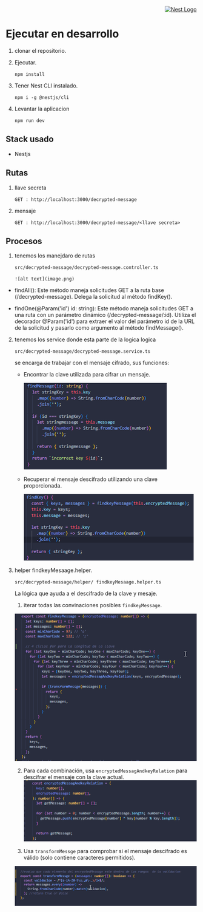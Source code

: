 <p align="right">
  <a href="http://nestjs.com/" target="blank"><img src="https://nestjs.com/img/logo-small.svg" width="100" alt="Nest Logo" /></a>
</p>


# Ejecutar en desarrollo

1. clonar el repositorio.

2. Ejecutar.

    ```
    npm install
    ```
3. Tener Nest CLI instalado.

    ```
    npm i -g @nestjs/cli
    ```
4. Levantar la aplicacion

    ~~~
    npm run dev
    ~~~

## Stack  usado
* Nestjs

## Rutas
1. llave secreta
    ```
    GET : http://localhost:3000/decrypted-message

    ```
2. mensaje
    ```
    GET : http://localhost:3000/decrypted-message/<llave secreta>

    ```

  
## Procesos
 1. tenemos los manejdaro de rutas
    ```
    src/decrypted-message/decrypted-message.controller.ts
    ```
        ![alt text](image.png)

   *  findAll(): Este método maneja solicitudes GET a la ruta base (/decrypted-message). Delega la solicitud al método findKey().

   * findOne(@Param('id') id: string): Este método maneja solicitudes GET a una ruta con un parámetro dinámico (/decrypted-message/:id). Utiliza el decorador @Param('id') para extraer el valor del parámetro id de la URL de la solicitud y pasarlo como argumento al método findMessage().

   

 2. tenemos los service donde esta parte de la logica logica

    ```
    src/decrypted-message/decrypted-message.service.ts
    ```
    se encarga de trabajar con el mensaje cifrado, sus funciones:

    * Encontrar la clave utilizada para cifrar un mensaje.

        ![alt text](image-3.png)

    * Recuperar el mensaje descifrado utilizando una clave proporcionada.

        ![alt text](image-2.png)

 3. helper findkeyMesaage.helper.

 
    ```
    src/decrypted-message/helper/ findkeyMesaage.helper.ts
    ```
    La lógica  que ayuda a el descifrado de la clave y mesaje.
    
    1. iterar todas las convinaciones posibles  ``findkeyMessage``.

    ![alt text](image-4.png)

    2. Para cada combinación, usa ``encryptedMessagAndkeyRelation`` para descifrar el mensaje con la clave actual.
    ![alt text](image-5.png)

    3. Usa ``transformMessge`` para comprobar si el mensaje descifrado es válido (solo contiene caracteres permitidos).

    ![alt text](image-6.png)
